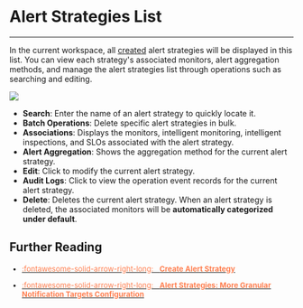 # Alert Strategies List
---

In the current workspace, all [created](./alert-setting.md#create) alert strategies will be displayed in this list. You can view each strategy's associated monitors, alert aggregation methods, and manage the alert strategies list through operations such as searching and editing.

![](img/strategy-list.png)

- **Search**: Enter the name of an alert strategy to quickly locate it.
- **Batch Operations**: Delete specific alert strategies in bulk.
- **Associations**: Displays the monitors, intelligent monitoring, intelligent inspections, and SLOs associated with the alert strategy.
- **Alert Aggregation**: Shows the aggregation method for the current alert strategy.
- **Edit**: Click to modify the current alert strategy.
- **Audit Logs**: Click to view the operation event records for the current alert strategy.
- **Delete**: Deletes the current alert strategy. When an alert strategy is deleted, the associated monitors will be **automatically categorized under default**.


## Further Reading

<font size=2>

<div class="grid cards" markdown>

- [<font color="coral"> :fontawesome-solid-arrow-right-long: &nbsp; **Create Alert Strategy**</font>](./alert-setting.md)

</div>

<div class="grid cards" markdown>

- [<font color="coral"> :fontawesome-solid-arrow-right-long: &nbsp; **Alert Strategies: More Granular Notification Targets Configuration**</font>](./alert-strategy.md)

</div>

</font>